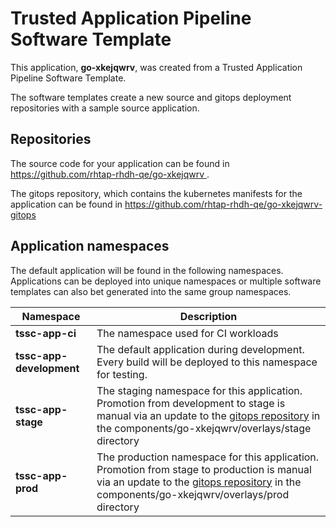 # Trusted Application Pipeline Software Template

This application, **go-xkejqwrv**, was created from a Trusted Application Pipeline Software Template.

The software templates create a new source and gitops deployment repositories with a sample source application. 

## Repositories

The source code for your application can be found in [https://github.com/rhtap-rhdh-qe/go-xkejqwrv ](https://github.com/rhtap-rhdh-qe/go-xkejqwrv ).
 
The gitops repository, which contains the kubernetes manifests for the application can be found in 
[https://github.com/rhtap-rhdh-qe/go-xkejqwrv-gitops ](https://github.com/rhtap-rhdh-qe/go-xkejqwrv-gitops ) 

## Application namespaces 

The default application will be found in the following namespaces. Applications can be deployed into unique namespaces or multiple software templates can also bet generated into the same group namespaces.  

|  Namespace   |  Description   |  
| -------- | -------- |
| **tssc-app-ci** | The namespace used for CI workloads |
| **tssc-app-development** | The default application during development. Every build will be deployed to this namespace for testing. |
| **tssc-app-stage** | The staging namespace for this application. Promotion from development to stage is manual via an update to the [gitops repository](https://github.com/rhtap-rhdh-qe/go-xkejqwrv-gitops ) in the components/go-xkejqwrv/overlays/stage directory |
| **tssc-app-prod** | The production namespace for this application. Promotion from stage to production is manual via an update to the [gitops repository](https://github.com/rhtap-rhdh-qe/go-xkejqwrv-gitops ) in the components/go-xkejqwrv/overlays/prod directory |